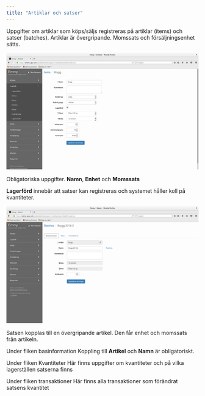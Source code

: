 ```yaml
---
title: "Artiklar och satser"
---
```


Uppgifter om artiklar som köps/säljs registreras på artiklar (items) och satser (batches). 
Artiklar är övergripande. Momssats och försäljningsenhet sätts. 

![items](images/items.png)

Obligatoriska uppgifter. 
**Namn**, **Enhet** och **Momssats**

**Lagerförd** innebär att satser kan registreras och systemet håller koll på kvantiteter.

![items](images/batches.png)

Satsen kopplas till en övergripande artikel. Den får enhet och momssats från artikeln.

Under fliken basinformation
Koppling till **Artikel** och **Namn** är obligatoriskt.

Under fliken Kvantiteter
Här finns uppgifter om kvantiteter och på vilka lagerställen satserna finns

Under fliken transaktioner
Här finns alla transaktioner som förändrat satsens kvantitet